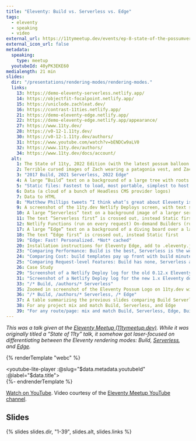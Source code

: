```yaml
---
title: "Eleventy: Build vs. Serverless vs. Edge"
tags:
  - eleventy
  - speaking
  - video
external_url: https://11tymeetup.dev/events/ep-8-state-of-the-possumverse-and-panel-on-transitioning-to-11ty/
external_icon_url: false
metadata:
  speaking:
    type: meetup
  youtubeId: 40yPK3EKE60
medialength: 21 min
slides:
  dir: "/presentations/rendering-modes/rendering-modes."
  links:
    13: https://demo-eleventy-serverless.netlify.app/
    14: https://objectfit-focalpoint.netlify.app/
    15: https://uniclode.zachleat.dev/
    16: https://contrast-11ties.netlify.app/
    21: https://demo-eleventy-edge.netlify.app/
    22: https://demo-eleventy-edge.netlify.app/appearance/
    27: https://www.11ty.dev/
    28: https://v0-12-1.11ty.dev/
    30: https://v0-12-1.11ty.dev/authors/
    31: https://www.youtube.com/watch?v=bENDCw9aLV0
    32: https://www.11ty.dev/authors/
    34: https://www.11ty.dev/docs/account/
  alt:
    1: The State of 11ty, 2022 Edition (with the latest possum balloon mascot floating)
    2: Terrible cursed images of Zach wearing a patagonia vest, and Zach’s head on the classic Stonks image with an arrow going up and to the right
    3: "2017 Build, 2021 Serverless, 2022 Edge"
    4: A large “Build” text on a background of a large tree with roots
    5: "Static files: Fastest to load, most portable, simplest to host $$$"
    6: Data (a cloud of a bunch of Headless CMS provider logos)
    7: Data to HTML
    8: "Matthew Phillips tweets “I think what’s great about Eleventy is how it was able to simplify SSGs to just 2 concepts: data sources and templates”"
    9: A screenshot of the 11ty.dev Netlify Deploys screen, with text saying “oopsie daisy, hot swap the site”
    10: A large “Serverless” text on a background image of a larger server rack
    11: The text “Serverless first” is crossed out, instead Static first
    12: Netlify Functions (run on every request) On-demand Builders (run on first request, cache for subsequent)
    17: A large “Edge” text on a background of a diving board over a lake
    18: The text “Edge first” is crossed out, instead Static first
    19: "Edge: Fast! Personalized. *Not* cached"
    20: Installation instructions for Eleventy Edge, add to .eleventy.js, netlify.toml, and a content file at index.liquid
    23: "Comparing Performance: Build is the best, Serverless is the worst, On-demand Builders are great when cached, and Edge is pretty fast with a 50ms max"
    24: "Comparing Cost: build templates pay up front with build minutes, Serverless and Edge are charged per request, On-demand builders only charge for first request. Netlify’s free tier offers 300 build minutes per month, Serverless (including On-demand builders) 125k requests/site/month, Edge 3M /month"
    25: "Comparing Request-level Features: Build has none, Serverless and Edge have access to Headers Cookies, Forms, URLSearchParams, On-demand builders have none"
    26: Case Study
    29: "Screenshot of a Netlify Deploy log for the old 0.12.x Eleventy docs: 495 files in 53.65 seconds"
    31: "Screenshot of a Netlify Deploy log for the new 1.x Eleventy docs: 145 files in 29.73 seconds"
    33: "/* Build, /authors/* Serverless"
    35: Zoomed in screenshot of the Eleventy Possum Logo on 11ty.dev with zachleat’s avatar in the middle of the ballon—an arrow is pointing to it from the JS logo
    36: "/* Build, /authors/* Serverless, /* Edge"
    37: A table summarizing the previous slides comparing Build Serverless On-demand Builders, and Edge across Performance, Netlify Free Tier, Cost, and Request-level features
    38: For any project mix and match Build, Serverless, and Edge
    39: "For any route/page: mix and match Build, Serverless, Edge, Build + Edge, Serverless + Edge"
---
```

_This was a talk given at the [Eleventy Meetup (11tymeetup.dev)](https://11tymeetup.dev/events/ep-8-state-of-the-possumverse-and-panel-on-transitioning-to-11ty/). While it was originally titled a “State of 11ty” talk, it somehow got laser-focused on differentiating between the Eleventy rendering modes: Build, [Serverless](https://www.11ty.dev/docs/plugins/serverless/), and [Edge](https://www.11ty.dev/docs/plugins/edge/)._

{% renderTemplate "webc" %}<div><youtube-lite-player :@slug="$data.metadata.youtubeId" :@label="$data.title"></youtube-lite-player></div>{%- endrenderTemplate %}

[Watch on YouTube](https://www.youtube.com/watch?v=40yPK3EKE60). Video courtesy of the [Eleventy Meetup YouTube channel](https://www.youtube.com/c/theeleventymeetup).


## Slides

{% slides slides.dir, "1-39", slides.alt, slides.links %}


